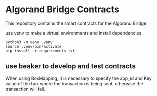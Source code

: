 # Algorand Bridge Contracts

This repository contains the smart contracts for the Algorand Bridge.

use venv to make a virtual environments and install dependencies
```
python3 -m venv .venv
source .venv/bin/activate
pip install -r requirements.txt
```

## use beaker to develop and test contracts

When using BoxMapping, it is necessary to specify the app_id and Key value of the box where the transaction is being sent, otherwise the transaction will fail.
